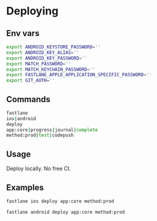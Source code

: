 # Deploying

## Env vars

```sh
export ANDROID_KEYSTORE_PASSWORD=''
export ANDROID_KEY_ALIAS=''
export ANDROID_KEY_PASSWORD=''
export MATCH_PASSWORD=''
export MATCH_KEYCHAIN_PASSWORD=''
export FASTLANE_APPLE_APPLICATION_SPECIFIC_PASSWORD=''
export GIT_AUTH=''
```

## Commands

```sh
fastlane
ios|android
deploy
app:core|progress|journal|complete
method:prod|test|codepush
```

## Usage

Deploy locally. No free CI.

## Examples

```sh
fastlane ios deploy app:core method:prod
```

```sh
fastlane android deploy app:core method:prod
```

